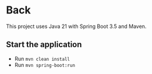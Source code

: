 # Back

This project uses Java 21 with Spring Boot 3.5 and Maven.

## Start the application

- Run `mvn clean install`
- Run `mvn spring-boot:run`
